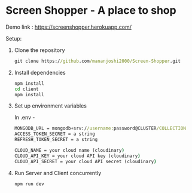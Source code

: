 # Screen Shopper - A place to shop 

Demo link : https://screenshopper.herokuapp.com/

Setup:

1. Clone the repository
    ```cmd
    git clone https://github.com/mananjoshi2000/Screen-Shopper.git
    ```
2. Install dependencies
    ```cmd
    npm install
    cd client
    npm install
    ```
3. Set up environment variables
    
    In .env - 
    ```cmd
    MONGODB_URL = mongodb+srv://username:password@CLUSTER/COLLECTION
    ACCESS_TOKEN_SECRET = a string
    REFRESH_TOKEN_SECRET = a string

    CLOUD_NAME = your cloud name (cloudinary)
    CLOUD_API_KEY = your cloud API key (cloudinary)
    CLOUD_API_SECRET = your cloud API secret (cloudinary)
    ```
4. Run Server and Client concurrently
    ```cmd
    npm run dev
